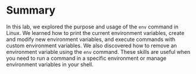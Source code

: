 # Summary

In this lab, we explored the purpose and usage of the `env` command in Linux. We learned how to print the current environment variables, create and modify new environment variables, and execute commands with custom environment variables. We also discovered how to remove an environment variable using the `env` command. These skills are useful when you need to run a command in a specific environment or manage environment variables in your shell.
